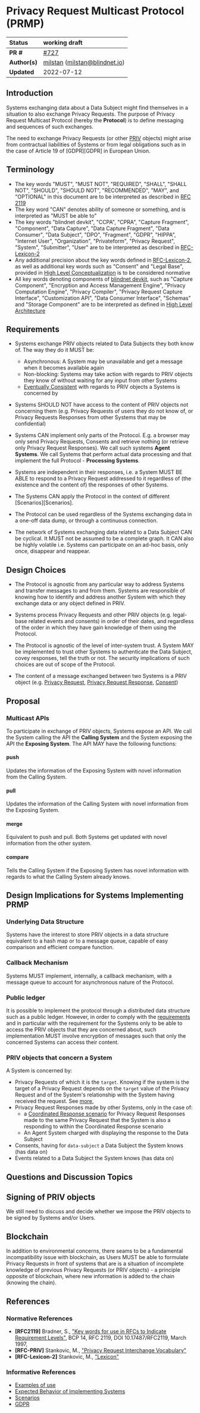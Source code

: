 # Privacy Request Multicast Protocol (PRMP)

| Status        | working draft                                                                              |
| :------------ | :------------------------------------------------------------------------------------- |
| **PR #**      | [#727](https://github.com/blindnet-io/product-management/pull/727)                    |
| **Author(s)** | [milstan](https://github.com/milstan) (milstan@blindnet.io)              |
| **Updated**   | 2022-07-12                                                                             |



## Introduction

Systems exchanging data about a Data Subject might find themselves in a situation to also exchange Privacy Requests.
The purpose of Privacy Request Multicast Protocol (hereby the **Protocol**) is to define messaging and sequences of such exchanges.

The need to exchange Privacy Requests (or other [PRIV](../priv/RFC-PRIV.md) objects) might arise from contractual liabilities of Systems or from legal obligations such as in the case of Article 19 of [GDPR][GDPR] in European Union.

## Terminology

- The key words "MUST", "MUST NOT", "REQUIRED", "SHALL", "SHALL NOT", "SHOULD", "SHOULD NOT", "RECOMMENDED",  "MAY", and "OPTIONAL" in this document are to be interpreted as described in [RFC 2119](https://datatracker.ietf.org/doc/html/rfc2119)
- The key word "CAN" denotes ability of someone or something, and is interpreted as "MUST be able to"
- The key words "blindnet devkit", "CCPA", "CPRA", "Capture Fragment", "Component", "Data Capture", "Data Capture Fragment", "Data Consumer", "Data Subject", "DPO", "Fragment", "GDPR", "HIPPA", "Internet User", "Organization", "Privateform", "Privacy Request", "System", "Submitter", "User" are to be interpreted as described in [RFC-Lexicon-2](../lexicon/RFC-Lexicon-2.md)
- Any additional precision about the key words defined in [RFC-Lexicon-2](../lexicon/RFC-Lexicon-2.md), as well as additional key words such as "Consent" and "Legal Base", provided in [High Level Conceptualization](../high-level-conceptualization/) is to be considered normative
- All key words denoting components of [blindnet devkit](../lexicon/RFC-Lexicon-2.md#blindnet-devkit), such as "Capture Component", "Encryption and Access Management Engine", "Privacy Computation Engine", "Privacy Compiler", "Privacy Request Capture Interface", "Customization API", "Data Consumer Interface", "Schemas" and "Storage Component" are to be interpreted as defined in [High Level Architecture](../high-level-architecture/)

## Requirements

- Systems exchange PRIV objects related to Data Subjects they both know of. The way they do it MUST be:
    - Asynchronous: A System may be unavailable and get a message when it becomes available again
    - Non-blocking: Systems may take action with regards to PRIV objects they know of without waiting for any input from other Systems
    - [Eventually Consistent](https://en.wikipedia.org/wiki/Eventual_consistency) with regards to PRIV objects a Systems is concerned by

- Systems SHOULD NOT have access to the content of PRIV objects not concerning them (e.g. Privacy Requests of users they do not know of, or Privacy Requests Responses from other Systems that may be confidential)

- Systems CAN implement only parts of the Protocol. E.g. a browser may only send Privacy Requests, Consents and retrieve nothing (or retrieve only Privacy Request Responses). We call such systems **Agent Systems**. We call Systems that perform actual data processing and that implement the full Protocol - **Processing Systems**.

- Systems are independent in their responses, i.e. a System MUST BE ABLE to respond to a Privacy Request addressed to it regardless of (the existence and the content of) the responses of other Systems.

- The Systems CAN apply the Protocol in the context of different [Scenarios][Scenarios].

- The Protocol can be used regardless of the Systems exchanging data in a one-off data dump, or through a continuous connection.

- The network of Systems exchanging data related to a Data Subject CAN be cyclical. It MUST not be assumed to be a complete graph. It CAN also be highly volatile i.e. Systems can participate on an ad-hoc basis, only once, disappear and reappear.

## Design Choices

- The Protocol is agnostic from any particular way to address Systems and transfer messages to and from them. Systems are responsible of knowing how to identify and address another System with which they exchange data or any object defined in PRIV.

- Systems process Privacy Requests and other PRIV objects (e.g. legal-base related events and consents) in order of their dates, and regardless of the order in which they have gain knowledge of them using the Protocol.

- The Protocol is agnostic of the level of inter-system trust. A System MAY be implemented to trust other Systems to authenticate the Data Subject, covey responses, tell the truth or not. The security implications of such choices are out of scope of the Protocol.

- The content of a message exchanged between two Systems is a PRIV object (e.g. [Privacy Request](https://github.com/blindnet-io/product-management/blob/main/refs/schemas/priv/RFC-PRIV.md#privacy-request), [Privacy Request Response](https://github.com/blindnet-io/product-management/blob/main/refs/schemas/priv/RFC-PRIV.md#privacy-request), [Consent](https://github.com/blindnet-io/product-management/blob/main/refs/schemas/priv/RFC-PRIV.md#consent))

## Proposal

### Multicast APIs

To participate in exchange of PRIV objects, Systems expose an API. We call the System calling the API the **Calling System** and the System exposing the API the **Exposing System**. The API MAY have the following functions:

#### push

Updates the information of the Exposing System with novel information from the Calling System.

#### pull

Updates the information of the Calling System with novel information from the Exposing System.

#### merge

Equivalent to push and pull. Both Systems get updated with novel information from the other system.

#### compare

Tells the Calling System if the Exposing System has novel information with regards to what the Calling System already knows.

## Design Implications for Systems Implementing PRMP

### Underlying Data Structure

Systems have the interest to store PRIV objects in a data structure equivalent to a hash map or to a message queue, capable of easy comparison and efficient compare function.

### Callback Mechanism

Systems MUST implement, internally, a callback mechanism, with a message queue to account for asynchronous nature of the Protocol.

### Public ledger

It is possible to implement the protocol through a distributed data structure such as a public ledger. However, in order to comply with the [requirements](#requirements) and in particular with the requirement for the Systems only to be able to access the PRIV objects that they are concerned about, such implementation MUST involve encryption of messages such that only the concerned Systems can access their content.

### PRIV objects that concern a System

A System is concerned by:
- Privacy Requests of which it is the `target`. Knowing if the system is the target of a Privacy Request depends on the `target` value of the Privacy Request and of the System's relationship with the System having received the request. See [more](https://github.com/blindnet-io/product-management/blob/main/refs/schemas/priv/RFC-PRIV.md#targets),
- Privacy Request Responses made by other Systems, only in the case of:
    - a [Coordinated Response scenario](https://github.com/blindnet-io/product-management/blob/main/refs/schemas/priv/scenarios.md#coordinated-response) for Privacy Request Responses made to the same Privacy Request that the System is also a responding to within the Coordinated Response scenario
    - An Agent System charged with displaying the response to the Data Subject
- Consents, having for `data-subject` a Data Subject the System knows (has data on)
- Events related to a Data Subject the System knows (has data on)


## Questions and Discussion Topics

## Signing of PRIV objects

We still need to discuss and decide whether we impose the PRIV objects to be signed by Systems and/or Users.

## Blockchain

In addition to environmental concerns, there seams to be a fundamental incompatibility issue with blockchain, as Users MUST be able to formulate Privacy Requests in front of systems that are is a situation of incomplete knowledge of previous Privacy Requests (or PRIV objects) - a principle opposite of blockchain, where new information is added to the chain (knowing the chain).

## References

### Normative References

- **[RFC2119]**  Bradner, S., ["Key words for use in RFCs to Indicate Requirement Levels"](https://datatracker.ietf.org/doc/html/rfc2119), BCP 14, RFC 2119, DOI 10.17487/RFC2119, March 1997,
- **[RFC-PRIV]** Stankovic, M., ["Privacy Request Interchange Vocabulary"](../priv/RFC-PRIV.md)
- **[RFC-Lexicon-2]** Stankovic, M., ["Lexicon"](../lexicon/RFC-Lexicon-2.md)


### Informative References

- [Examples of use](../priv/examples.md)
- [Expected Behavior of Implementing Systems](../priv/expected-behavior.md)
- [Scenarios](../scenarios.md)
- [GDPR](https://eur-lex.europa.eu/eli/reg/2016/679/oj)
